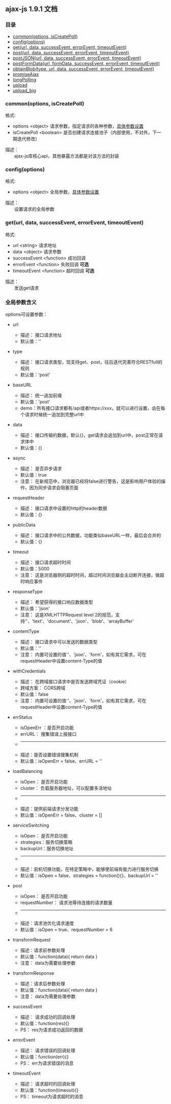 ## ajax-js 1.9.1 文档

### 目录

 *  [common(options, isCreatePoll)](#common)
 *  [config(options)](#config)
 *  [get(url, data, successEvent, errorEvent, timeoutEvent)](#get)
 *  [post(url, data, successEvent, errorEvent, timeoutEvent)](#post)
 *  [postJSON(url, data, successEvent, errorEvent, timeoutEvent)](#postJSON)
 *  [postFormData(url, formData, successEvent, errorEvent, timeoutEvent)](#postFormData)
 *  [obtainBlob(type, url, data, successEvent, errorEvent, timeoutEvent)](#obtainBlob)
 *  [promiseAjax](#promiseAjax)
 *  [longPolling](#longPolling)
 *  [upload](#upload)
 *  [upload_big](#upload_big)
 
### <span id=common> common(options, isCreatePoll)</span>
格式:  
 * options  \<object\>  请求参数，指定请求的各种参数，[具体参数设置](#detail)
 * isCreatePoll  \<boolean\>  是否创建请求连接池子（内部使用，不对外，下一期迭代修改）
 
描述：  
　　ajax-js库核心api，其他暴露方法都是对该方法的封装  


### <span id=config> config(options)</span>
格式:  
 * options  \<object\>  全局参数，[具体参数设置](#detail)
 
描述：  
　　设置请求的全局参数


### <span id=get> get(url, data, successEvent, errorEvent, timeoutEvent)</span>
格式:  
 * url  \<string\>  请求地址
 * data  \<object\>  请求参数
 * successEvent  \<function\>  成功回调
 * errorEvent  \<function\>  失败回调  __可选__
 * timeoutEvent  \<function\>  超时回调  __可选__
 
描述：  
　　发送get请求

### <span id=detail>全局参数含义</span>
options可设置参数：
 * url 
    * 描述： 接口请求地址    
    * 默认值：''
    
 * type 
    * 描述： 接口请求类型，现支持get、post，往后迭代完善符合RESTfull的规则    
    * 默认值：'post'
     
 * baseURL 
    * 描述：  统一追加前缀
    * 默认值：'post'
    * demo：所有接口请求都有/api或者https://xxx，就可以进行设置，会在每个请求时候统一追加到完整url中   
      
 * data 
    * 描述： 接口传输的数据，默认{}，get请求会追加到url中，post正常在请求体中
    * 默认值：{}
      
 * async 
    * 描述： 是否异步请求
    * 默认值：true
    * 注意： 在新规范中，浏览器已经将false进行警告，这是影响用户体验的操作，因为同步请求会阻塞页面
      
 * requestHeader
    * 描述： 接口请求中设置的http的header数据    
    * 默认值：{}
      
 * publicData
    * 描述： 接口请求中的公共数据，功能类似baseURL一样，最后会合并的
    * 默认值：{}
      
 * timeout
    * 描述： 接口请求超时时间
    * 默认值：5000
    * 注意： 这是浏览器侧的超时时间，超过时间浏览器会主动断开连接，做超时响应事件
      
 * responseType
    * 描述： 希望获得的接口响应数据类型
    * 默认值：'json'
    * 注意： 这是XMLHTTPRequest level 2的规范，支持''、'text'、'document'、'json'、'blob'、'arrayBuffer'
    
 * contentType
    * 描述： 接口请求中可以发送的数据类型
    * 默认值：''
    * 注意： 内置可设置的值''、'json'、'form'，如有其它需求，可在requestHeader中设置content-Type的值
    
 * withCredentials
    * 描述： 在跨域接口请求中是否发送跨域凭证（cookie）
    * 跨域方案： CORS跨域
    * 默认值：false
    * 注意： 内置可设置的值''、'json'、'form'，如有其它需求，可在requestHeader中设置content-Type的值
    
 * errStatus
    * isOpenErr ：是否开启功能
    * errURL： 搜集错误上报接口
    * ---
    * 描述：是否设置错误搜集机制
    * 默认值：isOpenErr = false、errURL = ''
    
 * loadBalancing
    * isOpen： 是否开启功能
    * cluster： 负载服务器地址，可以配置多活地址
    * ---
    * 描述：提供前端请求分发功能
    * 默认值：isOpenErr = false、cluster = []
    
 * serviceSwitching
    * isOpen： 是否开启功能
    * strategies：服务切换策略
    * backupUrl：服务切换地址
    * ---
    * 描述：宕机切换功能，在特定策略中，能够使前端有能力进行服务切换
    * 默认值：isOpen = false、strategies = function(){}、backupUrl = ''
    
 * pool
    * isOpen： 是否开启功能
    * requestNumber： 请求池等待连接的请求数量
    * ---
    * 描述：请求池优化请求速度
    * 默认值：isOpen = true、requestNumber = 6
    
 * transformRequest
    * 描述：请求前参数处理
    * 默认值：function(data){ return data }
    * 注意： data为需要处理参数
    
 * transformResponse
    * 描述：请求后参数处理
    * 默认值：function(data){ return data }
    * 注意： data为需要处理参数
    
 * successEvent
    * 描述： 请求成功的回调处理
    * 默认值：function(res){}
    * PS： res为请求成功返回的数据
    
 * errorEvent
    * 描述： 请求错误的回调处理
    * 默认值：function(err){}
    * PS： err为请求错误的消息
    
 * timeoutEvent
    * 描述： 请求超时的回调处理
    * 默认值：function(timeout){}
    * PS： timeout为请求超时的消息
